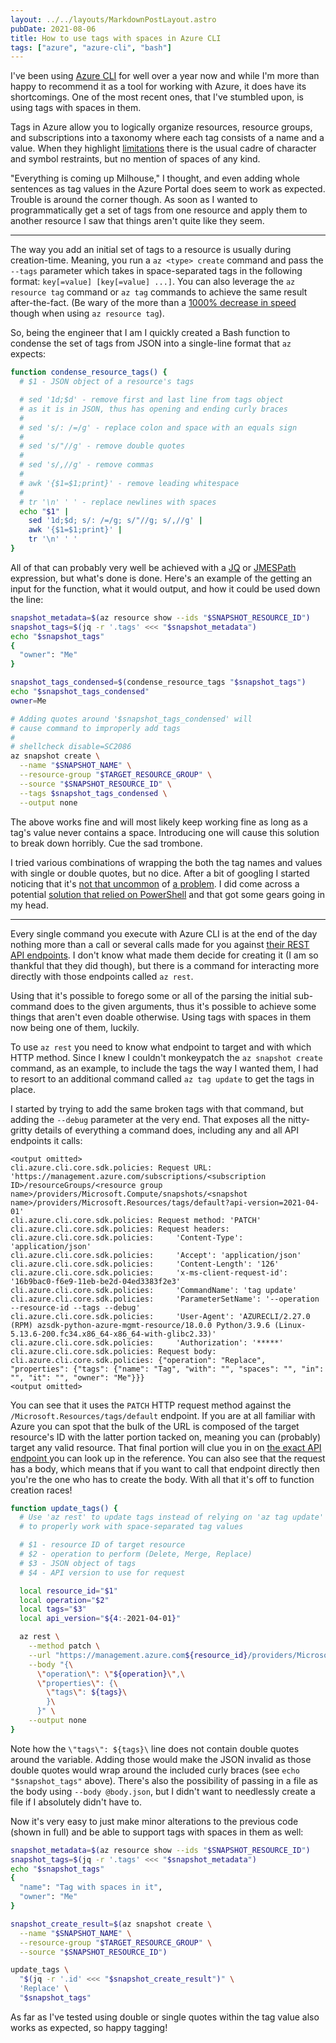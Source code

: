 ```yaml
---
layout: ../../layouts/MarkdownPostLayout.astro
pubDate: 2021-08-06
title: How to use tags with spaces in Azure CLI
tags: ["azure", "azure-cli", "bash"]
---
```

I've been using [Azure CLI](https://docs.microsoft.com/en-us/cli/azure/ "Azure Command-Line Interface overview") for well over a year now and while I'm more than happy to recommend it as a tool for working with Azure, it does have its shortcomings. One of the most recent ones, that I've stumbled upon, is using tags with spaces in them.

Tags in Azure allow you to logically organize resources, resource groups, and subscriptions into a taxonomy where each tag consists of a name and a value. When they highlight [limitations](https://docs.microsoft.com/en-us/azure/azure-resource-manager/management/tag-resources?tabs=json#limitations "Azure tags' limitations") there is the usual cadre of character and symbol restraints, but no mention of spaces of any kind.

"Everything is coming up Milhouse," I thought, and even adding whole sentences as tag values in the Azure Portal does seem to work as expected. Trouble is around the corner though. As soon as I wanted to programmatically get a set of tags from one resource and apply them to another resource I saw that things aren't quite like they seem.

***

The way you add an initial set of tags to a resource is usually during creation-time. Meaning, you run a `az <type> create` command and pass the `--tags` parameter which takes in space-separated tags in the following format: `key[=value] [key[=value] ...]`. You can also leverage the `az resource tag` command or `az tag` commands to achieve the same result after-the-fact. (Be wary of the more than a [1000% decrease in speed](https://github.com/Azure/azure-cli/issues/17247 "'az resource tag' speed issue in GitHub") though when using `az resource tag`).

So, being the engineer that I am I quickly created a Bash function to condense the set of tags from JSON into a single-line format that `az` expects:

```bash frame="none"
function condense_resource_tags() {
  # $1 - JSON object of a resource's tags

  # sed '1d;$d' - remove first and last line from tags object
  # as it is in JSON, thus has opening and ending curly braces
  #
  # sed 's/: /=/g' - replace colon and space with an equals sign
  #
  # sed 's/"//g' - remove double quotes
  #
  # sed 's/,//g' - remove commas
  #
  # awk '{$1=$1;print}' - remove leading whitespace
  #
  # tr '\n' ' ' - replace newlines with spaces
  echo "$1" |
    sed '1d;$d; s/: /=/g; s/"//g; s/,//g' |
    awk '{$1=$1;print}' |
    tr '\n' ' '
}
```

All of that can probably very well be achieved with a [JQ](https://stedolan.github.io/jq/ "jq is a lightweight and flexible command-line JSON processor") or [JMESPath](https://jmespath.org/ "JMESPath is a query language for JSON") expression, but what's done is done. Here's an example of the getting an input for the function, what it would output, and how it could be used down the line:

```bash frame="none"
snapshot_metadata=$(az resource show --ids "$SNAPSHOT_RESOURCE_ID")
snapshot_tags=$(jq -r '.tags' <<< "$snapshot_metadata")
echo "$snapshot_tags"
{
  "owner": "Me"
}

snapshot_tags_condensed=$(condense_resource_tags "$snapshot_tags")
echo "$snapshot_tags_condensed"
owner=Me

# Adding quotes around '$snapshot_tags_condensed' will
# cause command to improperly add tags
#
# shellcheck disable=SC2086
az snapshot create \
  --name "$SNAPSHOT_NAME" \
  --resource-group "$TARGET_RESOURCE_GROUP" \
  --source "$SNAPSHOT_RESOURCE_ID" \
  --tags $snapshot_tags_condensed \
  --output none
```

The above works fine and will most likely keep working fine as long as a tag's value never contains a space. Introducing one will cause this solution to break down horribly. Cue the sad trombone.

I tried various combinations of wrapping the both the tag names and values with single or double quotes, but no dice. After a bit of googling I started noticing that it's [not that uncommon](https://github.com/Azure/azure-cli/issues/1863 "Azure CLI GitHub issue with using spaces in tags") of [a problem](https://web.archive.org/web/20230206142321/https://social.msdn.microsoft.com/Forums/azure/en-US/263f098e-a515-4a0b-b730-2e6e1fa35516/azure-cli-add-azure-tag-values-with-spaces?forum=azurescripting "MSDN post about using spaces in tags"). I did come across a potential [solution that relied on PowerShell](https://stackoverflow.com/questions/59198657/how-to-pass-tags-with-space "StackOverflow solution to using spaces in tags") and that got some gears going in my head.

***

Every single command you execute with Azure CLI is at the end of the day nothing more than a call or several calls made for you against [their REST API endpoints](https://docs.microsoft.com/en-us/rest/api/azure/ "Azure REST API reference documentation"). I don't know what made them decide for creating it (I am so thankful that they did though), but there is a command for interacting more directly with those endpoints called `az rest`.

Using that it's possible to forego some or all of the parsing the initial sub-command does to the given arguments, thus it's possible to achieve some things that aren't even doable otherwise. Using tags with spaces in them now being one of them, luckily.

To use `az rest` you need to know what endpoint to target and with which HTTP method. Since I knew I couldn't monkeypatch the `az snapshot create` command, as an example, to include the tags the way I wanted them, I had to resort to an additional command called `az tag update` to get the tags in place.

I started by trying to add the same broken tags with that command, but adding the `--debug` parameter at the very end. That exposes all the nitty-gritty details of everything a command does, including any and all API endpoints it calls:

```
<output omitted>
cli.azure.cli.core.sdk.policies: Request URL: 'https://management.azure.com/subscriptions/<subscription ID>/resourceGroups/<resource group name>/providers/Microsoft.Compute/snapshots/<snapshot name>/providers/Microsoft.Resources/tags/default?api-version=2021-04-01'
cli.azure.cli.core.sdk.policies: Request method: 'PATCH'
cli.azure.cli.core.sdk.policies: Request headers:
cli.azure.cli.core.sdk.policies:     'Content-Type': 'application/json'
cli.azure.cli.core.sdk.policies:     'Accept': 'application/json'
cli.azure.cli.core.sdk.policies:     'Content-Length': '126'
cli.azure.cli.core.sdk.policies:     'x-ms-client-request-id': '16b9bac0-f6e9-11eb-be2d-04ed3383f2e3'
cli.azure.cli.core.sdk.policies:     'CommandName': 'tag update'
cli.azure.cli.core.sdk.policies:     'ParameterSetName': '--operation --resource-id --tags --debug'
cli.azure.cli.core.sdk.policies:     'User-Agent': 'AZURECLI/2.27.0 (RPM) azsdk-python-azure-mgmt-resource/18.0.0 Python/3.9.6 (Linux-5.13.6-200.fc34.x86_64-x86_64-with-glibc2.33)'
cli.azure.cli.core.sdk.policies:     'Authorization': '*****'
cli.azure.cli.core.sdk.policies: Request body:
cli.azure.cli.core.sdk.policies: {"operation": "Replace", "properties": {"tags": {"name": "Tag", "with": "", "spaces": "", "in": "", "it": "", "owner": "Me"}}}
<output omitted>
```

You can see that it uses the `PATCH` HTTP request method against the `/Microsoft.Resources/tags/default` endpoint. If you are at all familiar with Azure you can spot that the bulk of the URL is composed of the target resource's ID with the latter portion tacked on, meaning you can (probably) target any valid resource. That final portion will clue you in on [the exact API endpoint ](https://docs.microsoft.com/en-us/rest/api/resources/tags/update-at-scope "Tags - Update At Scope REST API reference")you can look up in the reference. You can also see that the request has a body, which means that if you want to call that endpoint directly then you're the one who has to create the body. With all that it's off to function creation races!

```bash frame="none"
function update_tags() {
  # Use 'az rest' to update tags instead of relying on 'az tag update'
  # to properly work with space-separated tag values

  # $1 - resource ID of target resource
  # $2 - operation to perform (Delete, Merge, Replace)
  # $3 - JSON object of tags
  # $4 - API version to use for request

  local resource_id="$1"
  local operation="$2"
  local tags="$3"
  local api_version="${4:-2021-04-01}"

  az rest \
    --method patch \
    --url "https://management.azure.com${resource_id}/providers/Microsoft.Resources/tags/default?api-version=${api_version}" \
    --body "{\
      \"operation\": \"${operation}\",\
      \"properties\": {\
        \"tags\": ${tags}\
        }\
      }" \
    --output none
}
```

Note how the `\"tags\": ${tags}\` line does not contain double quotes around the variable. Adding those would make the JSON invalid as those double quotes would wrap around the included curly braces (see `echo "$snapshot_tags"` above). There's also the possibility of passing in a file as the body using `--body @body.json`, but I didn't want to needlessly create a file if I absolutely didn't have to.

Now it's very easy to just make minor alterations to the previous code (shown in full) and be able to support tags with spaces in them as well:

```bash frame="none"
snapshot_metadata=$(az resource show --ids "$SNAPSHOT_RESOURCE_ID")
snapshot_tags=$(jq -r '.tags' <<< "$snapshot_metadata")
echo "$snapshot_tags"
{
  "name": "Tag with spaces in it",
  "owner": "Me"
}

snapshot_create_result=$(az snapshot create \
  --name "$SNAPSHOT_NAME" \
  --resource-group "$TARGET_RESOURCE_GROUP" \
  --source "$SNAPSHOT_RESOURCE_ID")

update_tags \
  "$(jq -r '.id' <<< "$snapshot_create_result")" \
  'Replace' \
  "$snapshot_tags"
```

As far as I've tested using double or single quotes within the tag value also works as expected, so happy tagging!
